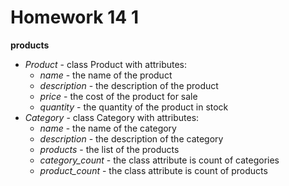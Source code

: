 # Homework 14 1

**products**
- *Product* - class Product with attributes:
  - *name* - the name of the product
  - *description* - the description of the product
  - *price* - the cost of the product for sale
  - *quantity* - the quantity of the product in stock
- *Category* - class Category with attributes:
  - *name* - the name of the category
  - *description* - the description of the category
  - *products* - the list of the products
  - *category_count* - the class attribute is count of categories
  - *product_count* - the class attribute is count of products